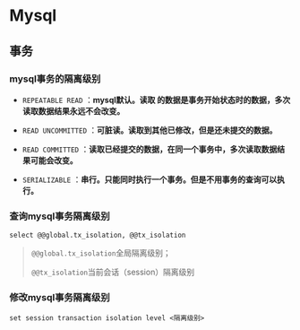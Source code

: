 # Mysql



## 事务

### mysql事务的隔离级别

* `REPEATABLE READ` ：**mysql默认。读取 的数据是事务开始状态时的数据，多次读取数据结果永远不会改变。**

* `READ UNCOMMITTED` ：**可脏读。读取到其他已修改，但是还未提交的数据。**

* `READ COMMITTED` ：**读取已经提交的数据，在同一个事务中，多次读取数据结果可能会改变。**

* `SERIALIZABLE` ：**串行。只能同时执行一个事务。但是不用事务的查询可以执行。**

  

### 查询mysql事务隔离级别

`select @@global.tx_isolation, @@tx_isolation`

> `@@global.tx_isolation`全局隔离级别；
>
> `@@tx_isolation`当前会话（session）隔离级别



### 修改mysql事务隔离级别

`set session transaction isolation level <隔离级别>`
